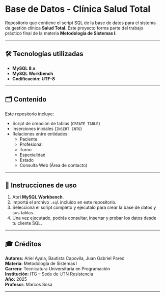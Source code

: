 # Base de Datos - Clínica Salud Total

Repositorio que contiene el script SQL de la base de datos para el sistema de gestión clínica **Salud Total**. Este proyecto forma parte del trabajo práctico final de la materia **Metodología de Sistemas I**.

---

## 🛠️ Tecnologías utilizadas

- **MySQL 8.x**
- **MySQL Workbench**
- **Codificación: UTF-8**

---

## 🗂️ Contenido

Este repositorio incluye:

- Script de creación de tablas (`CREATE TABLE`)
- Inserciones iniciales (`INSERT INTO`)
- Relaciones entre entidades:
  - Paciente
  - Profesional
  - Turno
  - Especialidad
  - Estado
  - Consulta Web (Área de contacto)
  
---

## 💾 Instrucciones de uso

1. Abrí **MySQL Workbench**.
2. Importá el archivo `.sql` incluido en este repositorio.
3. Seleccioná el script completo y ejecutalo para crear la base de datos y sus tablas.
4. Una vez ejecutado, podrás consultar, insertar y probar los datos desde tu cliente SQL.

---

## 🎓 Créditos

**Autores:** Ariel Ayala, Bautista Capovila, Juan Gabriel Pared  
**Materia:** Metodología de Sistemas I  
**Carrera:** Tecnicatura Universitaria en Programación  
**Institución:** ITG – Sede de UTN Resistencia  
**Año:** 2025  
**Profesor:** Marcos Sosa

---

